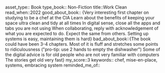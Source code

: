 asset_type:: Book
type_book:: Non-Fiction
title::Work Clean
read_when::2022
good_about_book:: {Very interesting first chapter on studying to be a chef at the CIA
Learn about the benefits of keeping your space ultra clean and tidy at all times
In digital sense, close all the apps and tabs you are not using
When collaborating, reply with acknowledgement of what you are expected to do. Expect the same from others.
Setting up systems is easy, maintaining them is hard}
bad_about_book::{The book could have been 3-4 chapters. Most of it is fluff and stretches some points to ridiculousness  ("pro-tip: use 2 hands to empty the dishwasher")
Some of the digital advice is for old people who are not very familiar with computers
The stories get old very fast}
my_score::3
keywords:: chef, mise-en-place, systems, embracing system
reminded_me_of::